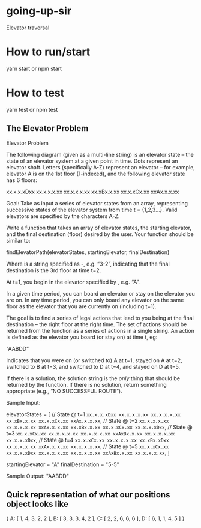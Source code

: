 # going-up-sir
Elevator traversal

# How to run/start
yarn start or npm start

# How to test
yarn test or npm test


## The Elevator Problem

Elevator Problem

The following diagram (given as a multi-line string) is an elevator state – the state of an elevator system at a given point in time.  Dots represent an elevator shaft.  Letters (specifically A-Z) represent an elevator – for example, elevator A is on the 1st floor (1-indexed), and the following elevator state has 6 floors:

 xx.x.x.xDxx
 xx.x.x.x.xx
 xx.x.x.x.xx
 xx.xBx.x.xx
 xx.x.xCx.xx
 xxAx.x.x.xx


Goal: Take as input a series of elevator states from an array, representing successive states of the elevator system from time t = {1,2,3…}.  Valid elevators are specified by the characters A-Z.

Write a function that takes an array of elevator states, the starting elevator, and the final destination (floor) desired by the user.  Your function should be similar to:

findElevatorPath(elevatorStates, startingElevator, finalDestination)


Where <finalDestination> is a string specified as <floor>-<time>, e.g. “3-2”, indicating that the final destination is the 3rd floor at time t=2.


At t=1, you begin in the elevator specified by <startingElevator>, e.g. “A”.

In a given time period, you can board an elevator or stay on the elevator you are on. In any time period, you can only board any elevator on the same floor as the elevator that you are currently on (including t=1).


The goal is to find a series of legal actions that lead to you being at the final destination – the right floor at the right time.  The set of actions should be returned from the function as a series of actions in a single string. An action is defined as the elevator you board (or stay on) at time t, eg:


“AABDD”


Indicates that you were on (or switched to) A at t=1, stayed on A at t=2, switched to B at t=3, and switched to D at t=4, and stayed on D at t=5.

If there is a solution, the solution string is the *only* thing that should be returned by the function.  If there is no solution, return something appropriate (e.g., “NO SUCCESSFUL ROUTE”).


Sample Input:


elevatorStates = [
 // State @ t=1
 `xx.x.x.xDxx
  xx.x.x.x.xx
  xx.x.x.x.xx
  xx.xBx.x.xx
  xx.x.xCx.xx
  xxAx.x.x.xx`,
 // State @ t=2
 `xx.x.x.x.xx
  xx.x.x.x.xx
  xxAx.x.x.xx
  xx.xBx.x.xx
  xx.x.xCx.xx
  xx.x.x.xDxx`,
 // State @ t=3
 `xx.x.xCx.xx
  xx.x.x.x.xx
  xx.x.x.x.xx
  xxAxBx.x.xx
  xx.x.x.x.xx
  xx.x.x.xDxx`,
 // State @ t=4
 `xx.x.xCx.xx
  xx.x.x.x.xx
  xx.xBx.xDxx
  xx.x.x.x.xx
  xxAx.x.x.xx
  xx.x.x.x.xx`,
  // State @ t=5
 `xx.x.xCx.xx
  xx.x.x.xDxx
  xx.x.x.x.xx
  xx.x.x.x.xx
  xxAxBx.x.xx
  xx.x.x.x.xx`,
]

startingElevator = "A"
finalDestination = "5-5"

Sample Output:
"AABDD"


## Quick representation of what our positions object looks like
{
  A: [ 1, 4, 3, 2, 2 ],
  B: [ 3, 3, 3, 4, 2 ],
  C: [ 2, 2, 6, 6, 6 ],
  D: [ 6, 1, 1, 4, 5 ]
}
